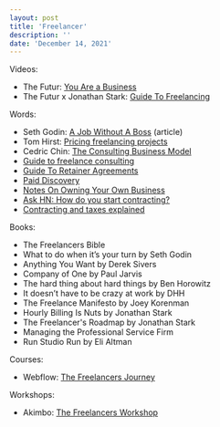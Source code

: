 ```yaml
---
layout: post
title: 'Freelancer'
description: ''
date: 'December 14, 2021'
---
```


Videos:
- The Futur: [You Are a Business](https://thefutur.com/video/you-are-not-a-freelancer)
- The Futur x Jonathan Stark: [Guide To Freelancing](https://www.youtube.com/watch?v=9xF0kcs9lm4)

Words:
- Seth Godin: [A Job Without A Boss](https://seths.blog/2019/04/a-job-without-a-boss-2/) (article)
- Tom Hirst: [Pricing freelancing projects](https://mobile.twitter.com/tom_hirst/status/1277933730078785537)
- Cedric Chin: [The Consulting Business Model](https://commoncog.com/blog/the-consulting-business-model/)
- [Guide to freelance consulting](https://www.consulting.com/independent-consultant)
- [Guide To Retainer Agreements](https://doubleyourfreelancing.com/freelancers-guide-client-retainer-agreements/)
- [Paid Discovery](https://sakasandcompany.com/paid-discovery/)
- [Notes On Owning Your Own Business](https://www.rosshartshorn.net/stuffrossthinksabout/small_bus_blog_post/)
- [Ask HN: How do you start contracting?](https://news.ycombinator.com/item?id=29864014)
- [Contracting and taxes explained](http://www.adambourg.com/contracting/1099/us-taxes/2020/11/05/Contracting-and-taxes-explained.html)

Books:
- The Freelancers Bible
- What to do when it’s your turn by Seth Godin
- Anything You Want by Derek Sivers
- Company of One by Paul Jarvis
- The hard thing about hard things by Ben Horowitz
- It doesn’t have to be crazy at work by DHH
- The Freelance Manifesto by Joey Korenman
- Hourly Billing Is Nuts by Jonathan Stark
- The Freelancer's Roadmap by Jonathan Stark
- Managing the Professional Service Firm
- Run Studio Run by Eli Altman

Courses:
- Webflow: [The Freelancers Journey](https://university.webflow.com/courses/the-freelancers-journey)

Workshops:
- Akimbo: [The Freelancers Workshop](http://www.thefreelancersworkshop.com/)
